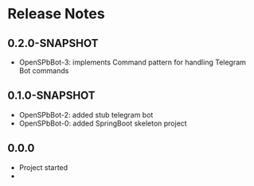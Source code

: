 # Release Notes

## 0.2.0-SNAPSHOT

*   OpenSPbBot-3: implements Command pattern for handling Telegram Bot commands

## 0.1.0-SNAPSHOT

*   OpenSPbBot-2: added stub telegram bot
*   OpenSPbBot-0: added SpringBoot skeleton project

## 0.0.0
*   Project started
* 
